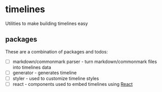 # timelines

Utilities to make building timelines easy

## packages

These are a combination of packages and todos:

- [ ] markdown/commonmark parser - turn markdown/commonmark files into timelines data
- [ ] generator - generates timeline
- [ ] styler - used to customize timeline styles
- [ ] react - components used to embed timelines using [React](https://reactjs.org)
